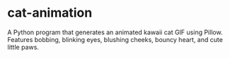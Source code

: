 # cat-animation
A Python program that generates an animated kawaii cat GIF using Pillow. Features bobbing, blinking eyes, blushing cheeks, bouncy heart, and cute little paws.
